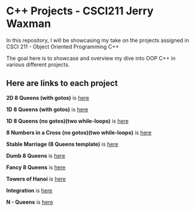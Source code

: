 # C++ Projects - CSCI211 Jerry Waxman

In this repository, I will be showcasing my take on the projects assigned in CSCI 211 - Object Oriented Programming C++

The goal here is to showcase and overview my dive into OOP C++ in various different projects.

## Here are links to each project

**2D 8 Queens (with gotos)** is [here](https://github.com/Dameme1/Projects-CSCI-211-Waxman/blob/10f6dd3bd03496a3355dee6490b185d36946c313/2d8queens.cpp)

**1D 8 Queens (with gotos)** is [here](https://github.com/Dameme1/Projects-CSCI-211-Waxman/blob/5aa47cbc6c70cef326ff5c468b43402312301261/1d8queens.cpp)

**1D 8 Queens (no gotos)(two while-loops)** is [here](https://github.com/Dameme1/Projects-CSCI-211-Waxman/blob/45cecc1818cbb9ae544f69ea8ed85adf0db9d281/1d8queensnogoto.cpp)

**8 Numbers in a Cross (no gotos)(two while-loops)** is [here](https://github.com/Dameme1/Projects-CSCI-211-Waxman/blob/54f161bfd4157955fb0cef13bd669dd18f3ba464/8numberscross.cpp)

**Stable Marriage (8 Queens template)** is [here](https://github.com/Dameme1/Projects-CSCI-211-Waxman/blob/1c808584a617db45649c0f7be9d7dd9d4c3fad1f/stablemarriage.cpp)

**Dumb 8 Queens** is [here](https://github.com/Dameme1/Projects-CSCI-211-Waxman/blob/6e4a2cadafb4776464143cbfa67002a089366156/dumb8queens.cpp)

**Fancy 8 Queens** is [here](https://github.com/Dameme1/Projects-CSCI-211-Waxman/blob/5aa47cbc6c70cef326ff5c468b43402312301261/fancyQueens.cpp)

**Towers of Hanoi** is [here](www.google.com)

**Integration** is [here](www.google.com)

**N - Queens** is [here](www.google.com)

